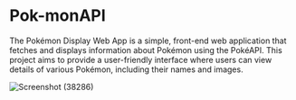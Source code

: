 # Pok-monAPI
The Pokémon Display Web App is a simple, front-end web application that fetches and displays information about Pokémon using the PokéAPI. This project aims to provide a user-friendly interface where users can view details of various Pokémon, including their names and images.

![Screenshot (38286)](https://github.com/user-attachments/assets/3a99d58d-24d2-4680-9571-46caf7994564)
